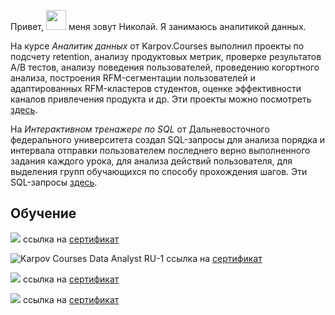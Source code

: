 Привет, <img src="https://github.com/blackcater/blackcater/raw/main/images/Hi.gif" height="32"/> меня зовут Николай. Я занимаюсь аналитикой данных. 

На курсе *Аналитик данных* от Karpov.Courses выполнил проекты по подсчету retention, анализу продуктовых метрик, проверке результатов А/В тестов, анализу поведения пользователей, проведению когортного анализа, построения RFM-сегментации пользователей и адаптированных RFM-кластеров студентов, оценке эффективности каналов привлечения продукта и др. Эти проекты можно посмотреть [здесь](https://github.com/NickKulibaba/Projects_on_karpov_coursers#readme).

На *Интерактивном тренажере по SQL* от Дальневосточного федерального университета создал SQL-запросы для анализа порядка и интервала отправки пользователем последнего верно выполненного задания каждого урока, для анализа действий пользователя, для выделения групп обучающихся по способу прохождения шагов. Эти SQL-запросы [здесь](). 
   

## Обучение

![](https://stepik.org/certificate/55e75b739b582e64ae967025f48d8288af78cdf7.png?resolution=high)
ссылка на [сертификат]( https://stepik.org/cert/2030059)

![Karpov Courses Data Analyst RU-1](https://user-images.githubusercontent.com/115520387/229250459-7738c94f-a277-4edb-891a-000723962030.png)
ссылка на [сертификат](https://lab.karpov.courses/certificate/63b5e1e5-a94f-4403-89ee-04f43c6de653)

![](https://stepik.org/certificate/e391390c06603ec351563255e0dc96b41326e428.png?resolution=high)
ссылка на [сертификат](https://stepik.org/cert/1405377)

![](https://stepik.org/certificate/a990828c59efe082dc1c91b35fcbabd8fd33791d.png?resolution=high)
ссылка на [сертификат](https://stepik.org/cert/1070590)




